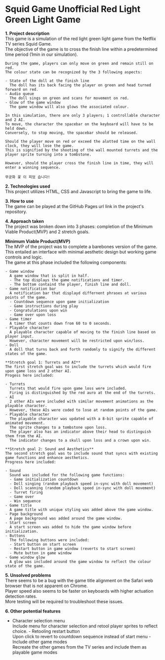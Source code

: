 # Squid Game Unofficial Red Light Green Light Game

**1. Project description**  
 This game is a simulation of the red light green light game from the Netflix TV series Squid Game.  
 The objective of the game is to cross the finish line within a predetermined time period (1min in our simulation).

    During the game, players can only move on green and remain still on red.
    The colour state can be recognized by the 3 following aspects:

    - State of the doll at the finish line
      The doll has its back facing the player on green and head turned forward on red.
    - Audio queue
      The doll sings on green and scans for movement on red.
    - Glow of the game window
      The game window will also glows the associated colour.

    In this simulation, there are only 3 players; 1 controllable character and 2 AI.
    To move, the character the spacebar on the keyboard will have to be held down.
    Conversely, to stop moving, the spacebar should be released.

    Should the player move on red or exceed the alotted time on the wall clock, they will lose the game.
    This is signified by the shooting of the wall mounted turrets and the player sprite turning into a tombstone.

    However, should the player cross the finish line in time, they will enter a winning sequence.

    무궁화 꽃 이 피었 습니다!

**2. Technologies used**  
 This project utilizes HTML, CSS and Javascript to bring the game to life.

**3. How to use**  
 The game can be played at the GitHub Pages url link in the project's repository.

**4. Approach taken**  
 The project was broken down into 3 phases: completion of the Minimum Viable Product(MVP) and 2 stretch goals.

**Minimum Viable Product(MVP)**  
 The MVP of the project was to complete a barebones version of the game.  
 This entailed an interface with minimal aesthetic design but working game controls and logic.  
 The game at this phase included the following components:

    - Game window
      A game window that is split in half.
      - The top displays the game notifications and timer.
      - The bottom containd the player, finish line and doll.
    - Game notification bar
      A notification bar that displayd differnent phrases at various points of the game.
      - Countdown sequence upon game initialization
      - Game instructions during play
      - Congratulations upon win
      - Game over upon loss
    - Game timer
      A timer that counts down from 60 to 0 seconds.
    - Playable character
      A playable character capable of moving to the finish line based on player input.
      However, character movement will be restricted upon win/loss.
    - Doll
      A doll that turns back and forth randomly to signify the different states of the game.

    **Stretch goal 1: Turrets and AI**
    The first stretch goal was to include the turrets which would fire upon game loss and 2 other AI.
    Progess here included:

    - Turrets
      Turrets that would fire upon game loss were included.
      Firing is distinguished by the red auro at the end of the turrets.
    - AI
      2 other AIs were included with similar movement animations as the playable character.
      However, these AIs were coded to lose at random points of the game.
    - Playable character
      The playable character was updated with a 8-bit sprite capable of animated movement.
      The sprite changes to a tombstone upon loss.
      The player also has an indicator above their head to distinguish them from the AI.
      The indicator changes to a skull upon loss and a crown upon win.

    **Stretch goal 2: Sound and Aesthetics**
    The second stretch goal was to include sound that syncs with existing game functions and enhance aesthetics.
    Progress here included:

    - Sound
      Sound was included for the following game functions:
      - Game initialization countdown
      - Doll singing (random playback speed in-sync with doll movement)
      - Doll scanning (random playback speed in-sync with doll movement)
      - Turret firing
      - Game over
      - Win sequence
    - Game title
      A game title with unique styling was added above the game window.
    - Page background
      A page background was added around the game window.
    - Start screen
      A start screen was added to hide the game window before initialization.
    - Buttons
      The following buttons were included:
      - Start button on start screen
      - Restart button in game window (reverts to start screen)
      - Mute button in game window
    - Game window glow
      A glow was included around the game window to reflect the colour state of the game.

**5. Unsolved problems**  
 There seems to be a bug with the game title alignment on the Safari web browser that is not apparent on Chrome.  
 Player speed also seems to be faster on keyboards with higher actuation detection rates.  
 More testing will be required to troubleshoot these issues.

**6. Other potential features**  
 - Character selection menu  
 Include menu for character selection and retool player sprites to reflect choice. - Retooling restart button  
 Upon click to revert to countdown sequence instead of start menu - Include other game modes  
 Recreate the other games from the TV series and include them as playable game modes
